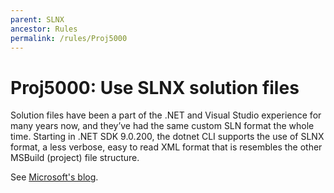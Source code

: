 ```yaml
---
parent: SLNX
ancestor: Rules
permalink: /rules/Proj5000
---
```


# Proj5000: Use SLNX solution files
Solution files have been a part of the .NET and Visual Studio experience for
many years now, and they’ve had the same custom SLN format the whole time.
Starting in .NET SDK 9.0.200, the dotnet CLI supports the use of SLNX format,
a less verbose, easy to read XML format that is resembles the other MSBuild
(project) file structure.

See [Microsoft's blog](https://devblogs.microsoft.com/dotnet/introducing-slnx-support-dotnet-cli/).
